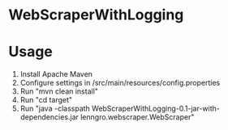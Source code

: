 # WebScraperWithLogging

# Usage
1. Install Apache Maven
2. Configure settings in /src/main/resources/config.properties
3. Run "mvn clean install"
4. Run "cd target"
5. Run "java -classpath WebScraperWithLogging-0.1-jar-with-dependencies.jar lenngro.webscraper.WebScraper"
